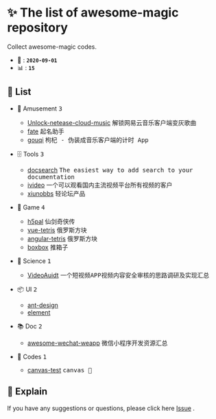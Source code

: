 # ✨ The list of awesome-magic repository

Collect awesome-magic codes.

- 📆 : **`2020-09-01`**
- 📊 : **`15`**

## 📜 List

- 🎉 Amusement <kbd>3</kbd>
  - [Unlock-netease-cloud-music](https://github.com/awesome-magic/Unlock-netease-cloud-music) <kbd>解锁网易云音乐客户端变灰歌曲</kbd>
  - [fate](https://github.com/awesome-magic/fate) <kbd>起名助手</kbd>
  - [gouqi](https://github.com/awesome-magic/gouqi) <kbd>枸杞 - 伪装成音乐客户端的计时 App</kbd>

- 🗄 Tools <kbd>3</kbd>
  - [docsearch](https://github.com/awesome-magic/docsearch) <kbd>The easiest way to add search to your documentation</kbd>
  - [ivideo](https://github.com/awesome-magic/ivideo) <kbd>一个可以观看国内主流视频平台所有视频的客户</kbd>
  - [xiunobbs](https://github.com/awesome-magic/xiunobbs4.0) <kbd>轻论坛产品</kbd>

- 🗿 Game <kbd>4</kbd>
  - [h5pal](https://github.com/awesome-magic/h5pal) <kbd>仙剑奇侠传</kbd>
  - [vue-tetris](https://github.com/awesome-magic/vue-tetris) <kbd>俄罗斯方块</kbd>
  - [angular-tetris](https://github.com/awesome-magic/angular-tetris) <kbd>俄罗斯方块</kbd>
  - [boxbox](https://github.com/awesome-magic/boxbox) <kbd>推箱子</kbd>

- 💠 Science <kbd>1</kbd>
  - [VideoAuidt](https://github.com/awesome-magic/VideoAuidt) <kbd>一个短视频APP视频内容安全审核的思路调研及实现汇总</kbd>

- 📦 UI <kbd>2</kbd>
  - [ant-design](https://github.com/awesome-magic/ant-design)
  - [element](https://github.com/awesome-magic/element) 

- 📚 Doc <kbd>2</kbd>
  - [awesome-wechat-weapp](https://github.com/awesome-magic/awesome-wechat-weapp) <kbd>微信小程序开发资源汇总</kbd>

- 💾 Codes <kbd>1</kbd>
  - [canvas-test](https://github.com/awesome-magic/canvas-test) <kbd>canvas 🌰</kbd>

## 💭 Explain

If you have any suggestions or questions, please click here [Issue](https://github.com/awesome-magic/list/issues) .
